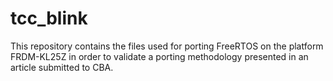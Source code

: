# tcc_blink
This repository contains the files used for porting FreeRTOS on the platform FRDM-KL25Z
in order to validate a porting methodology presented in an article submitted to CBA.
